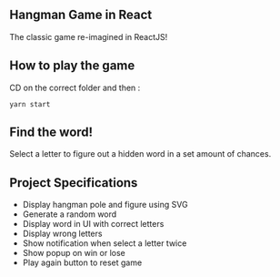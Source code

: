 ## Hangman Game in React
The classic game re-imagined in ReactJS!

## How to play the game
CD on the correct folder and then :

```
yarn start
```

## Find the word!

Select a letter to figure out a hidden word in a set amount of chances.

## Project Specifications

* Display hangman pole and figure using SVG
* Generate a random word
* Display word in UI with correct letters
* Display wrong letters
* Show notification when select a letter twice
* Show popup on win or lose
* Play again button to reset game
